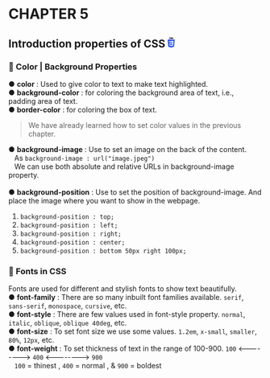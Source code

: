 # CHAPTER 5
## Introduction properties of CSS <img src="https://github.com/Ninja-Vikash/Assets/blob/main/Asset%20Icon/cssLogo.png" height="20px">

### 🔵 Color | Background Properties
● **color** : Used to give color to text to make text highlighted. <br>
● **background-color** : for coloring the background area of text, i.e., padding area of text. <br>
● **border-color** : for coloring the box of text. 

> We have already learned how to set color values in the previous chapter.

● **background-image** : Use to set an image on the back of the content. <br>
&nbsp;&nbsp; As `background-image : url("image.jpeg")` <br>
&nbsp;&nbsp; We can use both absolute and relative URLs in background-image property. <br><br>
● **background-position** : Use to set the position of background-image. And place the image where you want to show in the webpage. <br>
  1. `background-position : top;`
  2. `background-position : left;`
  3. `background-position : right;`
  4. `background-position : center;`
  5. `background-position : bottom 50px right 100px;`

### 🔵 Fonts in CSS
Fonts are used for different and stylish fonts to show text beautifully. <br>
● **font-family** : There are so many inbuilt font families available. `serif`,  `sans-serif`, `monospace`, `cursive`, etc. <br>
● **font-style** : There are few values used in font-style property. `normal`, `italic`,  `oblique`, `oblique 40deg`, etc. <br>
● **font-size** : To set font size we use some values. `1.2em`, `x-small`, `smaller`, `80%`, `12px`, etc. <br>
● **font-weight** : To set thickness of text in the range of 100-900. `100` &lt;--------&gt; `400` &lt;--------&gt; `900` <br>
&nbsp;&nbsp; `100` = thinest , `400` = normal , & `900` = boldest
